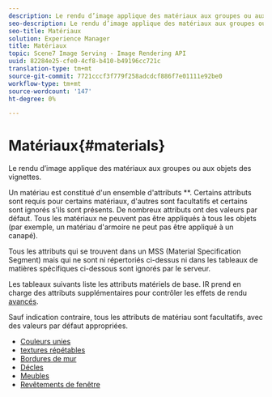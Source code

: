 ```yaml
---
description: Le rendu d’image applique des matériaux aux groupes ou aux objets des vignettes.
seo-description: Le rendu d’image applique des matériaux aux groupes ou aux objets des vignettes.
seo-title: Matériaux
solution: Experience Manager
title: Matériaux
topic: Scene7 Image Serving - Image Rendering API
uuid: 82284e25-cfe0-4cf8-b410-b49196cc721c
translation-type: tm+mt
source-git-commit: 7721cccf3f779f258adcdcf886f7e01111e92be0
workflow-type: tm+mt
source-wordcount: '147'
ht-degree: 0%

---
```



# Matériaux{#materials}

Le rendu d’image applique des matériaux aux groupes ou aux objets des vignettes.

Un matériau est constitué d&#39;un ensemble d&#39;attributs **. Certains attributs sont requis pour certains matériaux, d&#39;autres sont facultatifs et certains sont ignorés s&#39;ils sont présents. De nombreux attributs ont des valeurs par défaut. Tous les matériaux ne peuvent pas être appliqués à tous les objets (par exemple, un matériau d&#39;armoire ne peut pas être appliqué à un canapé).

Tous les attributs qui se trouvent dans un MSS (Material Specification Segment) mais qui ne sont ni répertoriés ci-dessus ni dans les tableaux de matières spécifiques ci-dessous sont ignorés par le serveur.

Les tableaux suivants liste les attributs matériels de base. IR prend en charge des attributs supplémentaires pour contrôler les effets de rendu [avancés](../../../../../../ir-api/http-protocol/image-rendering-api-ref/c-ir-http-protocol-ref/c-ir-http-protocol-syntax-and-features/c-ir-advanced-render-effects/c-ir-advanced-render-effects.md#concept-bf8b6d8460244b9cacc7f4a3df4c5281).

Sauf indication contraire, tous les attributs de matériau sont facultatifs, avec des valeurs par défaut appropriées.

* [Couleurs unies](r-ir-solid-colors.md)
* [textures répétables](r-ir-repeatable-textures.md)
* [Bordures de mur](r-ir-wall-borders.md)
* [Décles](r-ir-decals.md)
* [Meubles](r-ir-cabinets.md)
* [Revêtements de fenêtre](r-ir-window-coverings.md)
